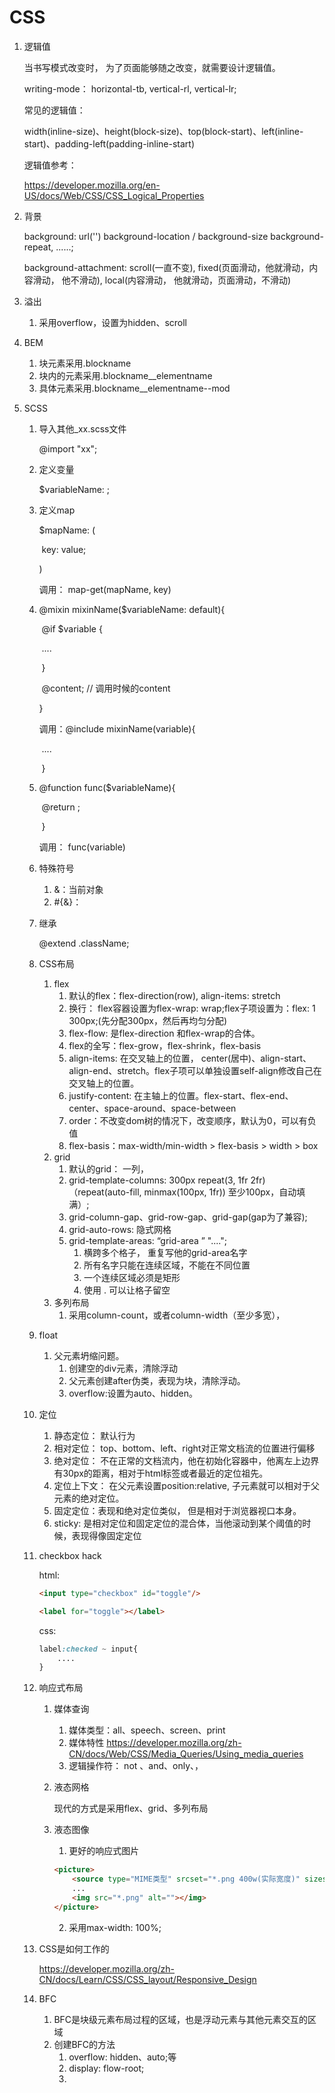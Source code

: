 # CSS

1. 逻辑值

   当书写模式改变时， 为了页面能够随之改变，就需要设计逻辑值。

   writing-mode： horizontal-tb, vertical-rl, vertical-lr;

   常见的逻辑值：

   width(inline-size)、height(block-size)、top(block-start)、left(inline-start)、padding-left(padding-inline-start)

   逻辑值参考：

   https://developer.mozilla.org/en-US/docs/Web/CSS/CSS_Logical_Properties

   

2. 背景

   background: url('') background-location / background-size background-repeat, ......;

   background-attachment: scroll(一直不变), fixed(页面滑动，他就滑动，内容滑动， 他不滑动), local(内容滑动， 他就滑动，页面滑动，不滑动) 



3. 溢出
   1. 采用overflow，设置为hidden、scroll
   
4. BEM

   1. 块元素采用.blockname
   2. 块内的元素采用.blockname__elementname
   3. 具体元素采用.blockname__elementname--mod

5. SCSS

   1. 导入其他_xx.scss文件  

      @import "xx";

   2. 定义变量

      $variableName: ;

   3. 定义map

      $mapName: (

      ​    key: value;

      )

      调用： map-get(mapName, key)

   4. @mixin mixinName($variableName: default){

      ​    @if $variable {

      ​          ....

      ​     }

      ​	@content; // 调用时候的content

      }

      调用：@include mixinName(variable){

      ​    	 ....    

      ​    } 

   5. @function func($variableName){

      ​	@return ;

      ​    }

      调用： func(variable)

   6. 特殊符号
      1. &：当前对象
      2. #{&}：

   7. 继承 

      @extend .className;

   8. CSS布局

      1. flex
         1. 默认的flex：flex-direction(row), align-items: stretch
         2. 换行： flex容器设置为flex-wrap: wrap;flex子项设置为：flex: 1 300px;(先分配300px，然后再均匀分配) 
         3. flex-flow: 是flex-direction 和flex-wrap的合体。
         4. flex的全写：flex-grow，flex-shrink，flex-basis
         5. align-items: 在交叉轴上的位置， center(居中)、align-start、align-end、stretch。flex子项可以单独设置self-align修改自己在交叉轴上的位置。
         6. justify-content: 在主轴上的位置。flex-start、flex-end、center、space-around、space-between
         7. order：不改变dom树的情况下，改变顺序，默认为0，可以有负值
         8. flex-basis：max-width/min-width > flex-basis > width > box
      2. grid
         1. 默认的grid： 一列，
         2. grid-template-columns: 300px repeat(3, 1fr 2fr)（repeat(auto-fill, minmax(100px, 1fr)) 至少100px，自动填满）;
         3. grid-column-gap、grid-row-gap、grid-gap(gap为了兼容);
         4. grid-auto-rows: 隐式网格
         5. grid-template-areas:  “grid-area ” "...."; 
            1. 横跨多个格子， 重复写他的grid-area名字
            2. 所有名字只能在连续区域，不能在不同位置
            3. 一个连续区域必须是矩形
            4. 使用 . 可以让格子留空
      3. 多列布局
         1. 采用column-count，或者column-width（至少多宽），
   
   9. float
   
      1. 父元素坍缩问题。
         1. 创建空的div元素，清除浮动
         2. 父元素创建after伪类，表现为块，清除浮动。
         3. overflow:设置为auto、hidden。
   
   10. 定位
       1. 静态定位： 默认行为
       2. 相对定位： top、bottom、left、right对正常文档流的位置进行偏移
       3. 绝对定位： 不在正常的文档流内，他在初始化容器中，他离左上边界有30px的距离，相对于html标签或者最近的定位祖先。
       4. 定位上下文： 在父元素设置position:relative, 子元素就可以相对于父元素的绝对定位。
       5. 固定定位：表现和绝对定位类似， 但是相对于浏览器视口本身。
       6. sticky: 是相对定位和固定定位的混合体，当他滚动到某个阈值的时候，表现得像固定定位
   
   11. checkbox hack
   
       html: 
   
       ```html
       <input type="checkbox" id="toggle"/>
       
       <label for="toggle"></label>
       ```
   
       css:
   
       ```css
       label:checked ~ input{
           ....
       }
       ```
   
   12. 响应式布局
   
       1. 媒体查询
          1. 媒体类型：all、speech、screen、print
          2. 媒体特性 https://developer.mozilla.org/zh-CN/docs/Web/CSS/Media_Queries/Using_media_queries
          3. 逻辑操作符： not 、and、only、，
   
       2. 液态网格
   
          现代的方式是采用flex、grid、多列布局
   
       3. 液态图像
   
          1. 更好的响应式图片
   
          ```html
          <picture>
              <source type="MIME类型" srcset="*.png 400w(实际宽度)" sizes="(min-width: 500px) 400px">
              ...
              <img src="*.png" alt=""></img>
          </picture>
          ```
   
          2. 采用max-width: 100%;
   
       
   
   
   
   13. CSS是如何工作的
   
       https://developer.mozilla.org/zh-CN/docs/Learn/CSS/CSS_layout/Responsive_Design
   
   14. BFC
   
       1. BFC是块级元素布局过程的区域，也是浮动元素与其他元素交互的区域
       2. 创建BFC的方法
          1. overflow: hidden、auto;等 
          2. display: flow-root;
          3. 
   
   
